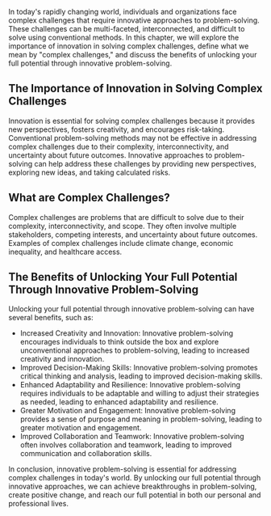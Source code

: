 
In today's rapidly changing world, individuals and organizations face complex challenges that require innovative approaches to problem-solving. These challenges can be multi-faceted, interconnected, and difficult to solve using conventional methods. In this chapter, we will explore the importance of innovation in solving complex challenges, define what we mean by "complex challenges," and discuss the benefits of unlocking your full potential through innovative problem-solving.

The Importance of Innovation in Solving Complex Challenges
----------------------------------------------------------

Innovation is essential for solving complex challenges because it provides new perspectives, fosters creativity, and encourages risk-taking. Conventional problem-solving methods may not be effective in addressing complex challenges due to their complexity, interconnectivity, and uncertainty about future outcomes. Innovative approaches to problem-solving can help address these challenges by providing new perspectives, exploring new ideas, and taking calculated risks.

What are Complex Challenges?
----------------------------

Complex challenges are problems that are difficult to solve due to their complexity, interconnectivity, and scope. They often involve multiple stakeholders, competing interests, and uncertainty about future outcomes. Examples of complex challenges include climate change, economic inequality, and healthcare access.

The Benefits of Unlocking Your Full Potential Through Innovative Problem-Solving
--------------------------------------------------------------------------------

Unlocking your full potential through innovative problem-solving can have several benefits, such as:

* Increased Creativity and Innovation: Innovative problem-solving encourages individuals to think outside the box and explore unconventional approaches to problem-solving, leading to increased creativity and innovation.
* Improved Decision-Making Skills: Innovative problem-solving promotes critical thinking and analysis, leading to improved decision-making skills.
* Enhanced Adaptability and Resilience: Innovative problem-solving requires individuals to be adaptable and willing to adjust their strategies as needed, leading to enhanced adaptability and resilience.
* Greater Motivation and Engagement: Innovative problem-solving provides a sense of purpose and meaning in problem-solving, leading to greater motivation and engagement.
* Improved Collaboration and Teamwork: Innovative problem-solving often involves collaboration and teamwork, leading to improved communication and collaboration skills.

In conclusion, innovative problem-solving is essential for addressing complex challenges in today's world. By unlocking our full potential through innovative approaches, we can achieve breakthroughs in problem-solving, create positive change, and reach our full potential in both our personal and professional lives.

